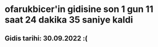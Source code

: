 # ofarukbicer'in gidisine son 1 gun 11 saat 24 dakika 35 saniye kaldi

## Gidis tarihi: 30.09.2022 :(
